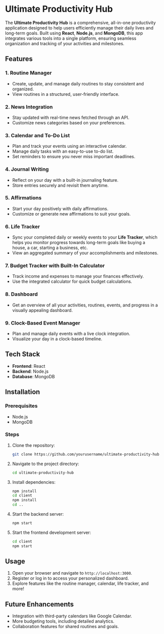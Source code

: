 # Ultimate Productivity Hub  

The **Ultimate Productivity Hub** is a comprehensive, all-in-one productivity application designed to help users efficiently manage their daily lives and long-term goals. Built using **React**, **Node.js**, and **MongoDB**, this app integrates various tools into a single platform, ensuring seamless organization and tracking of your activities and milestones.  

## Features  

### 1. **Routine Manager**  
   - Create, update, and manage daily routines to stay consistent and organized.  
   - View routines in a structured, user-friendly interface.  

### 2. **News Integration**  
   - Stay updated with real-time news fetched through an API.  
   - Customize news categories based on your preferences.  

### 3. **Calendar and To-Do List**  
   - Plan and track your events using an interactive calendar.  
   - Manage daily tasks with an easy-to-use to-do list.  
   - Set reminders to ensure you never miss important deadlines.  

### 4. **Journal Writing**  
   - Reflect on your day with a built-in journaling feature.  
   - Store entries securely and revisit them anytime.  

### 5. **Affirmations**  
   - Start your day positively with daily affirmations.  
   - Customize or generate new affirmations to suit your goals.  

### 6. **Life Tracker**  
   - Sync your completed daily or weekly events to your **Life Tracker**, which helps you monitor progress towards long-term goals like buying a house, a car, starting a business, etc.  
   - View an aggregated summary of your accomplishments and milestones.  

### 7. **Budget Tracker with Built-In Calculator**  
   - Track income and expenses to manage your finances effectively.  
   - Use the integrated calculator for quick budget calculations.  

### 8. **Dashboard**  
   - Get an overview of all your activities, routines, events, and progress in a visually appealing dashboard.  

### 9. **Clock-Based Event Manager**  
   - Plan and manage daily events with a live clock integration.  
   - Visualize your day in a clock-based timeline.  

## Tech Stack  

- **Frontend**: React  
- **Backend**: Node.js  
- **Database**: MongoDB  

## Installation  

### Prerequisites  
- Node.js  
- MongoDB  

### Steps  
1. Clone the repository:  
   ```bash  
   git clone https://github.com/yourusername/ultimate-productivity-hub.git  
   ```  
2. Navigate to the project directory:  
   ```bash  
   cd ultimate-productivity-hub  
   ```  
3. Install dependencies:  
   ```bash  
   npm install  
   cd client  
   npm install  
   cd ..  
   ```  
4. Start the backend server:  
   ```bash  
   npm start  
   ```  
5. Start the frontend development server:  
   ```bash  
   cd client  
   npm start  
   ```  

## Usage  
1. Open your browser and navigate to `http://localhost:3000`.  
2. Register or log in to access your personalized dashboard.  
3. Explore features like the routine manager, calendar, life tracker, and more!  

## Future Enhancements  
- Integration with third-party calendars like Google Calendar.  
- More budgeting tools, including detailed analytics.  
- Collaboration features for shared routines and goals.  
